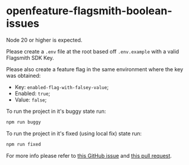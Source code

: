 # openfeature-flagsmith-boolean-issues

Node 20 or higher is expected.

Please create a `.env` file at the root based off `.env.example` with a valid Flagsmith SDK Key.

Please also create a feature flag in the same environment where the key was obtained:

- Key: `enabled-flag-with-falsey-value`;
- Enabled: `true`;
- Value: `false`;

To run the project in it's buggy state run:

```sh
npm run buggy
```

To run the project in it's fixed (using local fix) state run:

```sh
npm run fixed
```

For more info please refer to [this GitHub issue](https://github.com/open-feature/js-sdk-contrib/issues/1025) and [this pull request](https://github.com/open-feature/js-sdk-contrib/pull/1026).
